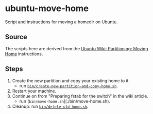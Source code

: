 # ubuntu-move-home
Script and instructions for moving a homedir on Ubuntu.

## Source

The scripts here are derived from the
[Ubuntu Wiki: Partitioning: Moving Home](https://help.ubuntu.com/community/Partitioning/Home/Moving)
instructions.

## Steps

1. Create the new partition and copy your existing home to it
   * run [`bin/create-new-partition-and-copy-home.sh`](./bin/create-new-partition-and-copy-home.sh).
3. Restart your machine.
4. Continue on from "Preparing fstab for the switch" in the wiki article.
   * run (`bin/move-home.sh`](./bin/move-home.sh).
5. Cleanup: run [`bin/delete-old-home.sh`](#todo).
